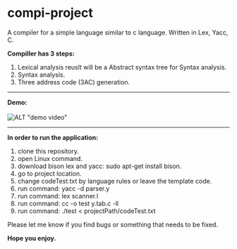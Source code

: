 # compi-project
A compiler for a simple language similar to c language.
Written in Lex, Yacc, C.

<b>Compiller has 3 steps:</b>
1. Lexical analysis reuslt will be a Abstract syntax tree for Syntax analysis.
2. Syntax analysis.
3. Three address code (3AC) generation.
<hr/>

<b>Demo:</b>
<br/><br/>
![ALT "demo video"](https://github.com/leorrose/compi-project/blob/master/Videos/Demo.gif)
<hr/>
<b>In order to run the application:</b>

1. clone this repository.
2. open Linux command.
3. download bison lex and yacc: sudo apt-get install bison.
3. go to project location.
4. change codeTest.txt by language rules or leave the template code.
5. run command: yacc -d parser.y 
6. run command: lex scanner.l
7. run command: cc -o test y.tab.c -ll
8. run command: ./test < projectPath/codeTest.txt

Please let me know if you find bugs or something that needs to be fixed.

<b>Hope you enjoy.</b>
